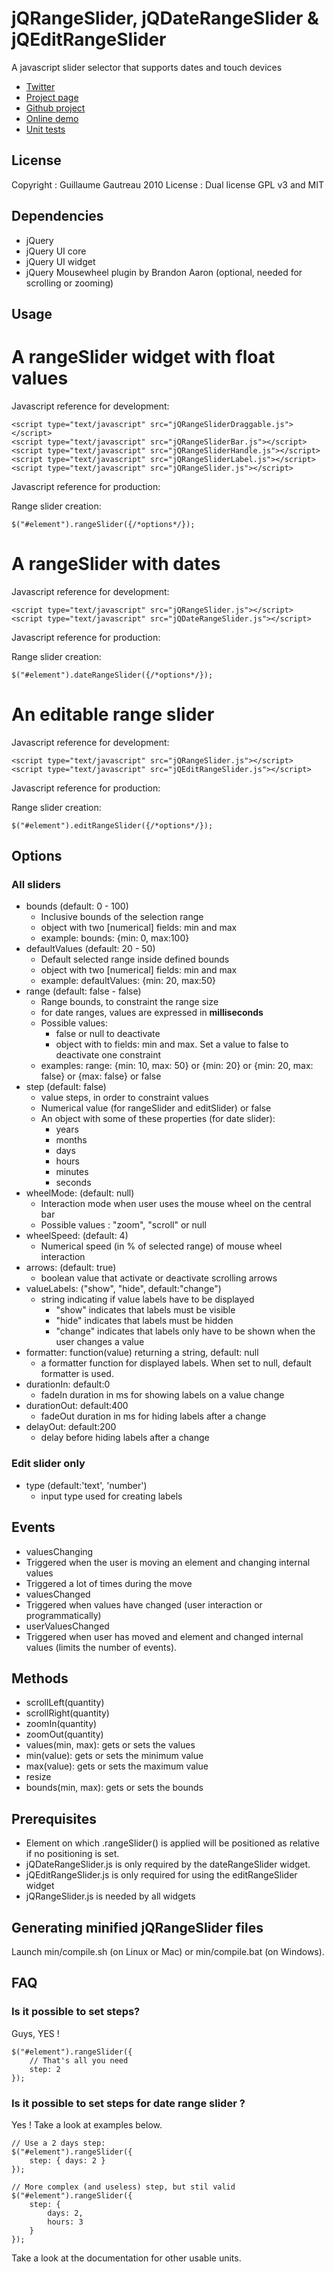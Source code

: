 jQRangeSlider, jQDateRangeSlider & jQEditRangeSlider
====================================================
A javascript slider selector that supports dates and touch devices

* [Twitter](https://twitter.com/jQRangeSlider)
* [Project page](http://ghusse.github.com/jQRangeSlider/)
* [Github project](https://github.com/ghusse/jQRangeSlider/)
* [Online demo](http://ghusse.github.com/jQRangeSlider/stable/demo/)
* [Unit tests](http://ghusse.github.com/jQRangeSlider/stable/tests/)

License
-------
Copyright : Guillaume Gautreau 2010
License : Dual license GPL v3 and MIT

Dependencies
------------
+ jQuery
+ jQuery UI core
+ jQuery UI widget
+ jQuery Mousewheel plugin by Brandon Aaron (optional, needed for scrolling or zooming)

Usage
-----
# A rangeSlider widget with float values
Javascript reference for development:
	
	<script type="text/javascript" src="jQRangeSliderDraggable.js"></script>
	<script type="text/javascript" src="jQRangeSliderBar.js"></script>
	<script type="text/javascript" src="jQRangeSliderHandle.js"></script>
	<script type="text/javascript" src="jQRangeSliderLabel.js"></script>
	<script type="text/javascript" src="jQRangeSlider.js"></script>

Javascript reference for production:

  <script type="text/javascript" src="jQRangeSlider-min.js"></script>

Range slider creation:

	$("#element").rangeSlider({/*options*/});

# A rangeSlider with dates 
Javascript reference for development:

	<script type="text/javascript" src="jQRangeSlider.js"></script>
	<script type="text/javascript" src="jQDateRangeSlider.js"></script>

Javascript reference for production:

  <script type="text/javascript" src="jQAllRangeSliders-min.js"></script>

Range slider creation:

	$("#element").dateRangeSlider({/*options*/});

# An editable range slider
Javascript reference for development:

	<script type="text/javascript" src="jQRangeSlider.js"></script>
	<script type="text/javascript" src="jQEditRangeSlider.js"></script>

Javascript reference for production:

  <script type="text/javascript" src="jQAllRangeSliders-min.js"></script>

Range slider creation:

	$("#element").editRangeSlider({/*options*/});


Options
-------

### All sliders

* bounds (default: 0 - 100)
	* Inclusive bounds of the selection range
	* object with two [numerical] fields: min and max
	* example: bounds: {min: 0, max:100}
* defaultValues (default: 20 - 50)
	* Default selected range inside defined bounds
	* object with two [numerical] fields: min and max
	* example: defaultValues: {min: 20, max:50}
* range (default: false - false)
	* Range bounds, to constraint the range size
	* for date ranges, values are expressed in **milliseconds**
	* Possible values:
		* false or null to deactivate
		* object with to fields: min and max. Set a value to false to deactivate one constraint
	* examples: range: {min: 10, max: 50} or {min: 20} or {min: 20, max: false} or {max: false} or false
* step (default: false)
	* value steps, in order to constraint values
	* Numerical value (for rangeSlider and editSlider) or false
	* An object with some of these properties (for date slider):
		* years
		* months
		* days
		* hours
		* minutes
		* seconds
* wheelMode: (default: null)
	* Interaction mode when user uses the mouse wheel on the central bar
	* Possible values : "zoom", "scroll" or null
* wheelSpeed: (default: 4)
	* Numerical speed (in % of selected range) of mouse wheel interaction
* arrows: (default: true)
	* boolean value that activate or deactivate scrolling arrows
* valueLabels: ("show", "hide", default:"change")
	* string indicating if value labels have to be displayed
		* "show" indicates that labels must be visible
		* "hide" indicates that labels must be hidden
		* "change" indicates that labels only have to be shown when the user changes a value
* formatter: function(value) returning a string, default: null
	* a formatter function for displayed labels. When set to null, default formatter is used.
* durationIn: default:0
	* fadeIn duration in ms for showing labels on a value change
* durationOut: default:400 
	* fadeOut duration in ms for hiding labels after a change
* delayOut: default:200
	* delay before hiding labels after a change

### Edit slider only

* type (default:'text', 'number')
  * input type used for creating labels

Events
-----
* valuesChanging
 * Triggered when the user is moving an element and changing internal values
 * Triggered a lot of times during the move
* valuesChanged
 * Triggered when values have changed (user interaction or programmatically)
* userValuesChanged
 * Triggered when user has moved and element and changed internal values (limits the number of events).

Methods
-------
* scrollLeft(quantity)
* scrollRight(quantity)
* zoomIn(quantity)
* zoomOut(quantity)
* values(min, max): gets or sets the values
* min(value): gets or sets the minimum value
* max(value): gets or sets the maximum value
* resize
* bounds(min, max): gets or sets the bounds
 
Prerequisites 
-------------
* Element on which .rangeSlider() is applied will be positioned as relative if no positioning is set.
* jQDateRangeSlider.js is only required by the dateRangeSlider widget.
* jQEditRangeSlider.js is only required for using the editRangeSlider widget
* jQRangeSlider.js is needed by all widgets

Generating minified jQRangeSlider files
---------------------------------------
Launch min/compile.sh (on Linux or Mac) or min/compile.bat (on Windows).

FAQ
---
### Is it possible to set steps?

Guys, YES !

	$("#element").rangeSlider({
		// That's all you need
		step: 2
	});

### Is it possible to set steps for date range slider ?

Yes ! Take a look at examples below.

	// Use a 2 days step:
	$("#element").rangeSlider({
		step: { days: 2 }
	});

	// More complex (and useless) step, but stil valid
	$("#element").rangeSlider({
		step: {
			days: 2,
			hours: 3
		}
	});

Take a look at the documentation for other usable units.
